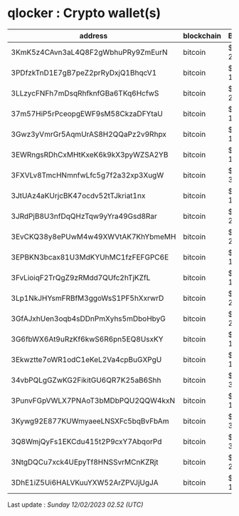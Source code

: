 # qlocker : Crypto wallet(s)

| address | blockchain | Balance |
|---|---|---|
| 3KmK5z4CAvn3aL4Q8F2gWbhuPRy9ZmEurN | bitcoin | $ 26961 |
| 3PDfzkTnD1E7gB7peZ2prRyDxjQ1BhqcV1 | bitcoin | $ 18044 |
| 3LLzycFNFh7mDsqRhfknfGBa6TKq6HcfwS | bitcoin | $ 22483 |
| 37m57HiP5rPceopgEWF9sM58CkzaDFYtaU | bitcoin | $ 15201 |
| 3Gwz3yVmrGr5AqmUrAS8H2QQaPz2v9Rhpx | bitcoin | $ 14375 |
| 3EWRngsRDhCxMHtKxeK6k9kX3pyWZSA2YB | bitcoin | $ 14975 |
| 3FXVLv8TmcHNmnfwLfc5g7f2a32xp3XugW | bitcoin | $ 31358 |
| 3JtUAz4aKUrjcBK47ocdv52tTJkriat1nx | bitcoin | $ 13834 |
| 3JRdPjB8U3nfDqQHzTqw9yYra49Gsd8Rar | bitcoin | $ 29892 |
| 3EvCKQ38y8ePUwM4w49XWVtAK7KhYbmeMH | bitcoin | $ 24193 |
| 3EPBKN3bcax81U3MdKYUhMC1fzFEFGPC6E | bitcoin | $ 14800 |
| 3FvLioiqF2TrQgZ9zRMdd7QUfc2hTjKZfL | bitcoin | $ 10508 |
| 3Lp1NkJHYsmFRBfM3ggoWsS1PF5hXxrwrD | bitcoin | $ 26524 |
| 3GfAJxhUen3oqb4sDDnPmXyhs5mDboHbyG | bitcoin | $ 29760 |
| 3G6fbWX6At9uRzKf6kwS6R6pn5EQ8UsxKY | bitcoin | $ 16603 |
| 3Ekwztte7oWR1odC1eKeL2Va4cpBuGXPgU | bitcoin | $ 15266 |
| 34vbPQLgGZwKG2FikitGU6QR7K25aB6Shh | bitcoin | $ 38439 |
| 3PunvFGpVWLX7PNAoT3bMDbPQU2QQW4kxN | bitcoin | $ 13613 |
| 3Kywg92E877KUWmyaeeLNSXFc5bqBvFbAm | bitcoin | $ 32651 |
| 3Q8WmjQyFs1EKCdu415t2P9cxY7AbqorPd | bitcoin | $ 30743 |
| 3NtgDQCu7xck4UEpyTf8HNSSvrMCnKZRjt | bitcoin | $ 21144 |
| 3DhE1iZ5Ui6HALVKuuYXW52ArZPVJjUgJA | bitcoin | $ 16835 |

Last update : _Sunday 12/02/2023 02.52 (UTC)_

